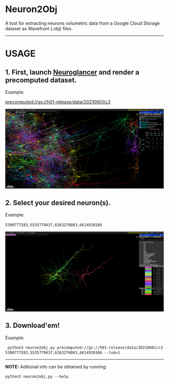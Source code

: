 # Neuron2Obj

A tool for extracting neurons volumetric data from a Google Cloud Storage dataset as Wavefront (.obj) files.

---

# USAGE

## 1. First, launch <a href="neuroglancer-demo.appspot.com/">Neuroglancer</a> and render a precomputed dataset.

Example:

<a href="http://h01-dot-neuroglancer-demo.appspot.com/#!gs://h01-release/assets/neuroglancer_states/20210729/library_state.json">precomputed://gs://h01-release/data/20210601/c3</a>

<img src="img/loading_a_dataset.png">

## 2. Select your desired neuron(s).

Example: 

`5390777283,5535779437,6263276083,6614928166`

<img src="img/selecting_some_neurons.png">

## 3. Download'em!

Example:

```shell
 python3 neuron2obj.py precomputed://gs://h01-release/data/20210601/c3 5390777283,5535779437,6263276083,6614928166 --lod=1
```

---

**NOTE:** Aditional info can be obtained by running:

```shell
python3 neuron2obj.py --help
```

